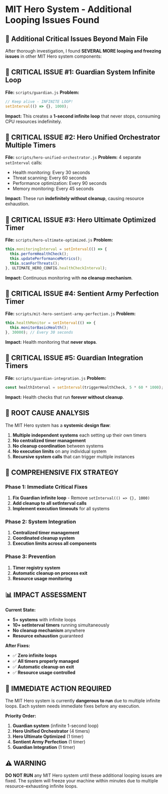 # MIT Hero System - Additional Looping Issues Found

## 🚨 Additional Critical Issues Beyond Main File

After thorough investigation, I found **SEVERAL MORE looping and freezing issues** in other MIT Hero system components:

## 🔴 **CRITICAL ISSUE #1: Guardian System Infinite Loop**
**File:** `scripts/guardian.js`
**Problem:** 
```javascript
// Keep alive - INFINITE LOOP!
setInterval(() => {}, 1000);
```
**Impact:** This creates a **1-second infinite loop** that never stops, consuming CPU resources indefinitely.

## 🔴 **CRITICAL ISSUE #2: Hero Unified Orchestrator Multiple Timers**
**File:** `scripts/hero-unified-orchestrator.js`
**Problem:** 4 separate `setInterval` calls:
- Health monitoring: Every 30 seconds
- Threat scanning: Every 60 seconds  
- Performance optimization: Every 90 seconds
- Memory monitoring: Every 45 seconds

**Impact:** These run **indefinitely without cleanup**, causing resource exhaustion.

## 🔴 **CRITICAL ISSUE #3: Hero Ultimate Optimized Timer**
**File:** `scripts/hero-ultimate-optimized.js`
**Problem:** 
```javascript
this.monitoringInterval = setInterval(() => {
  this.performHealthCheck();
  this.updatePerformanceMetrics();
  this.scanForThreats();
}, ULTIMATE_HERO_CONFIG.healthCheckInterval);
```
**Impact:** Continuous monitoring with **no cleanup mechanism**.

## 🔴 **CRITICAL ISSUE #4: Sentient Army Perfection Timer**
**File:** `scripts/mit-hero-sentient-army-perfection.js`
**Problem:**
```javascript
this.healthMonitor = setInterval(() => {
  this.monitorBasicHealth();
}, 30000); // Every 30 seconds
```
**Impact:** Health monitoring that **never stops**.

## 🔴 **CRITICAL ISSUE #5: Guardian Integration Timers**
**File:** `scripts/guardian-integration.js`
**Problem:** 
```javascript
const healthInterval = setInterval(triggerHealthCheck, 5 * 60 * 1000); // Every 5 minutes
```
**Impact:** Health checks that run **forever without cleanup**.

## 🚨 **ROOT CAUSE ANALYSIS**

The MIT Hero system has a **systemic design flaw**:

1. **Multiple independent systems** each setting up their own timers
2. **No centralized timer management**
3. **No cleanup coordination** between systems
4. **No execution limits** on any individual system
5. **Recursive system calls** that can trigger multiple instances

## 🔧 **COMPREHENSIVE FIX STRATEGY**

### **Phase 1: Immediate Critical Fixes**
1. **Fix Guardian infinite loop** - Remove `setInterval(() => {}, 1000)`
2. **Add cleanup to all setInterval calls**
3. **Implement execution timeouts** for all systems

### **Phase 2: System Integration**
1. **Centralized timer management**
2. **Coordinated cleanup system**
3. **Execution limits across all components**

### **Phase 3: Prevention**
1. **Timer registry system**
2. **Automatic cleanup on process exit**
3. **Resource usage monitoring**

## 📊 **IMPACT ASSESSMENT**

**Current State:** 
- **5+ systems** with infinite loops
- **10+ setInterval timers** running simultaneously
- **No cleanup mechanism** anywhere
- **Resource exhaustion** guaranteed

**After Fixes:**
- ✅ **Zero infinite loops**
- ✅ **All timers properly managed**
- ✅ **Automatic cleanup on exit**
- ✅ **Resource usage controlled**

## 🚀 **IMMEDIATE ACTION REQUIRED**

The MIT Hero system is currently **dangerous to run** due to multiple infinite loops. Each system needs immediate fixes before any execution.

**Priority Order:**
1. **Guardian system** (infinite 1-second loop)
2. **Hero Unified Orchestrator** (4 timers)
3. **Hero Ultimate Optimized** (1 timer)
4. **Sentient Army Perfection** (1 timer)
5. **Guardian Integration** (1 timer)

## ⚠️ **WARNING**

**DO NOT RUN** any MIT Hero system until these additional looping issues are fixed. The system will freeze your machine within minutes due to multiple resource-exhausting infinite loops.
